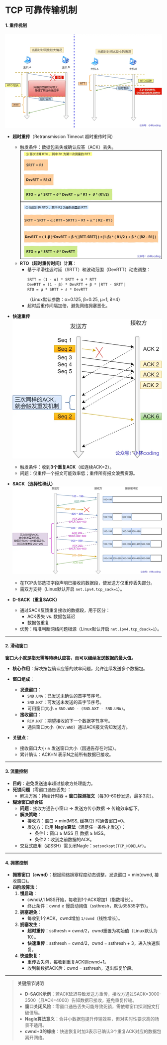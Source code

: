 

# **TCP 可靠传输机制**
#### **1. 重传机制**
![alt text](../Image/超时重传时间.png)
- **超时重传**（Retransmission Timeout 超时重传时间）
  - 触发条件：数据包丢失或确认应答（ACK）丢失。
  ![alt text](../Image/RTO计算方式.png)
  - **RTO（超时重传时间）计算**：
    - 基于平滑往返时延（SRTT）和波动范围（DevRTT）动态调整：
      ```
      SRTT = (1 - α) * SRTT + α * RTT
      DevRTT = (1 - β) * DevRTT + β * |RTT - SRTT|
      RTO = μ * SRTT + ∂ * DevRTT
      ```
      （Linux默认参数：α=0.125, β=0.25, μ=1, ∂=4）
    - 超时后重传间隔加倍，避免网络拥塞恶化。

- **快速重传**
![alt text](image.png)
  - 触发条件：收到**3个重复ACK**（如连续ACK=2）。
  - 问题：仅重传一个报文可能效率低；重传所有报文浪费资源。

- **SACK（选择性确认）**
![alt text](image-1.png)
  - 在TCP头部选项字段声明已接收的数据段，使发送方仅重传丢失部分。
  - 需双方支持（Linux默认开启 `net.ipv4.tcp_sack=1`）。

- **D-SACK（重复SACK）**
  - 通过SACK反馈重复接收的数据段，用于区分：
    - ACK丢失 vs. 数据包延迟
    - 数据包重复
  - 优势：精准判断网络问题根源（Linux默认开启 `net.ipv4.tcp_dsack=1`）。

---

#### **2. 滑动窗口**
**窗口大小就是指无需等待确认应答，而可以继续发送数据的最大值。**
- **核心作用**：解决按包确认应答的效率问题，允许连续发送多个数据包。
- **窗口组成**：
  - **发送窗口**：
    - `SND.UNA`：已发送未确认的首字节序号。
    - `SND.NXT`：可发送未发送的首字节序号。
    - 可用窗口大小 = `SND.WND - (SND.NXT - SND.UNA)`。
  - **接收窗口**：
    - `RCV.NXT`：期望接收的下一个数据字节序号。
    - 通告窗口大小（`RCV.WND`）通过ACK报文告知发送方。

- **关键点**：
  - 接收窗口大小 ≈ 发送窗口大小（因通告存在时延）。
  - 累计确认：ACK=N 表示N之前所有数据已接收。

---

#### **3. 流量控制**
- **目的**：避免发送速率超过接收方处理能力。
- **死锁问题**（零窗口通告丢失）：
  - 解决方案：持续计时器 + **窗口探测报文**（每30-60秒发送，最多3次）。
- **糊涂窗口综合征**
  - **问题**：接收方通告小窗口 → 发送方传小数据 → 传输效率低下。
  - **解决策略**：
    - 接收方：窗口 < min(MSS, 缓存/2) 时通告窗口=0。
    - 发送方：启用 **Nagle算法**（满足任一条件才发送）：
      - 条件1：窗口 ≥ MSS 且 数据 ≥ MSS。
      - 条件2：收到之前数据的ACK。
  - 交互式应用（如SSH）需关闭Nagle：`setsockopt(TCP_NODELAY)`。

---

#### **4. 拥塞控制**
- **拥塞窗口（cwnd）**：根据网络拥塞程度动态调整，发送窗口 = min(cwnd, 接收窗口)。
- **四阶段算法**：
  1. **慢启动**：
     - cwnd从1 MSS开始，每收到1个ACK增加1（指数增长）。
     - 终止条件：cwnd ≥ 慢启动阈值（ssthresh，默认65535字节）。
  2. **拥塞避免**：
     - 每收到1个ACK，cwnd增加 `1/cwnd`（线性增长）。
  3. **拥塞发生**：
     - **超时重传**：ssthresh = cwnd/2，cwnd重置为初始值（Linux默认为10）。
     - **快速重传**：ssthresh = cwnd/2，cwnd = ssthresh + 3，进入快速恢复。
  4. **快速恢复**：
     - 重传丢失包，每收到重复ACK则cwnd+1。
     - 收到新数据ACK后：cwnd = ssthresh，退出恢复阶段。

---

> **关键细节说明**  
> - **D-SACK示例**：若ACK延迟导致发送方重传，接收方通过SACK=3000-3500（且ACK=4000）告知数据已接收，避免重复传输。  
> - **窗口关闭风险**：零窗口通告丢失可能导致死锁，需依赖窗口探测报文打破僵局。  
> - **Nagle算法意义**：合并小数据包提升传输效率，但对实时性要求高的场景不适用。  
> - **cwnd+3的缘由**：快速恢复时加3表示已确认3个重复ACK对应的数据包离开网络。  
